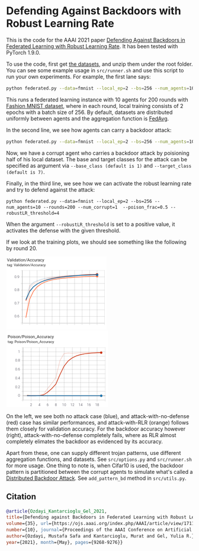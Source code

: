 # Defending Against Backdoors with Robust Learning Rate

This is the code for the AAAI 2021 paper [Defending Against Backdoors in Federated Learning with Robust Learning Rate](https://ojs.aaai.org/index.php/AAAI/article/view/17118). 
It has been tested with PyTorch 1.9.0.

To use the code, first get [the datasets](https://utdallas.box.com/s/vjrcfd95oc5trln5byuv92ejq300b373), and unzip them under the root folder.
You can see some example usage in ```src/runner.sh``` and use this script to run your own experiments. For example, the first lane says:

```bash
python federated.py --data=fmnist --local_ep=2 --bs=256 --num_agents=10 --rounds=200
```

This runs a federated learning instance with 10 agents for 200 rounds with [Fashion MNIST dataset](https://github.com/zalandoresearch/fashion-mnist), where in each round, local training consists of 2 epochs with a batch size of 256. By default, datasets are distributed uniformly between agents and the aggregation function is [FedAvg](https://arxiv.org/pdf/1602.05629.pdf).

In the second line, we see how agents can carry a backdoor attack:

```bash
python federated.py --data=fmnist --local_ep=2 --bs=256 --num_agents=10 --rounds=200 --num_corrupt=1  --poison_frac=0.5
```

Now, we have a corrupt agent who carries a backdoor attack by poisioning half of his local dataset. The base and target classes for the attack can be specified as argument via ```--base_class (default is 1)``` and ```--target_class (default is 7)```.

Finally, in the third line, we see how we can activate the robust learning rate and try to defend against the attack:

```
python federated.py --data=fmnist --local_ep=2 --bs=256 --num_agents=10 --rounds=200 --num_corrupt=1  --poison_frac=0.5 --robustLR_threshold=4
```
When the argument ```--robustLR_threshold``` is set to a positive value, it activates the defense with the given threshold.

If we look at the training plots, we should see something like the following by round 20.

![Screenshot](performance.png) ![Screenshot](poison_acc.png)

On the left, we see both no attack case (blue), and attack-with-no-defense (red) case has similar performances, and attack-with-RLR (orange) follows them closely for validation accuracy. For the backdoor accuracy however (right), attack-with-no-defense completely fails, where as RLR almost completely elimates the backdoor as evidenced by its accuracy.



Apart from these, one can supply different trojan patterns, use different aggregation functions, and datasets. See ```src/options.py``` and ```src/runner.sh``` for more usage. One thing to note is, when Cifar10 is used, the backdoor pattern is partitioned between the corrupt agents to simulate what's called a [Distributed Backdoor Attack](https://openreview.net/forum?id=rkgyS0VFvr). See ```add_pattern_bd``` method in ```src/utils.py```.


## Citation

```bibtex
@article{Ozdayi_Kantarcioglu_Gel_2021, 
title={Defending against Backdoors in Federated Learning with Robust Learning Rate}, 
volume={35}, url={https://ojs.aaai.org/index.php/AAAI/article/view/17118},  
number={10}, journal={Proceedings of the AAAI Conference on Artificial Intelligence}, 
author={Ozdayi, Mustafa Safa and Kantarcioglu, Murat and Gel, Yulia R.}, 
year={2021}, month={May}, pages={9268-9276}}
```




